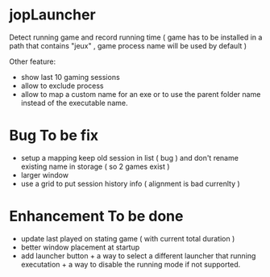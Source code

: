 # jopLauncher

Detect running game and record running time ( game has to be installed in a path that contains "jeux" , game process name will be used by default )

Other feature:
- show last 10 gaming sessions
- allow to exclude process
- allow to map a custom name for an exe or to use the parent folder name instead of the executable name.

# Bug To be fix
- setup a mapping keep old session in list ( bug ) and don't rename existing name in storage ( so 2 games exist )
- larger window
- use a grid to put session history info ( alignment is bad currenlty )

# Enhancement To be done
- update last played on stating game ( with current total duration )
- better window placement at startup
- add launcher button + a way to select a different launcher that running executation + a way to disable the running mode if not supported.
